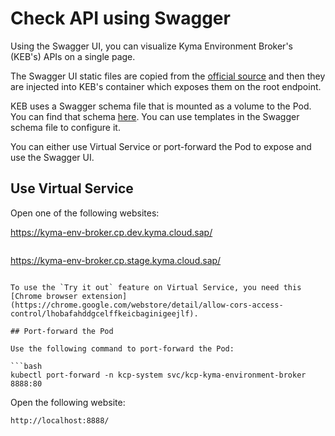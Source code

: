 # Check API using Swagger

Using the Swagger UI, you can visualize Kyma Environment Broker's (KEB's) APIs on a single page.

The Swagger UI static files are copied from the [official source](https://github.com/swagger-api/swagger-ui/tree/master/dist) and then they are injected into KEB's container which exposes them on the root endpoint.

KEB uses a Swagger schema file that is mounted as a volume to the Pod. You can find that schema [here](https://github.com/kyma-project/control-plane/blob/main/resources/kcp/charts/kyma-environment-broker/files/swagger.yaml). You can use templates in the Swagger schema file to configure it.

You can either use Virtual Service or port-forward the Pod to expose and use the Swagger UI.

## Use Virtual Service

Open one of the following websites:

   https://kyma-env-broker.cp.dev.kyma.cloud.sap/
   ```
   ```
   https://kyma-env-broker.cp.stage.kyma.cloud.sap/
   ```

To use the `Try it out` feature on Virtual Service, you need this [Chrome browser extension](https://chrome.google.com/webstore/detail/allow-cors-access-control/lhobafahddgcelffkeicbaginigeejlf).

## Port-forward the Pod

Use the following command to port-forward the Pod:

   ```bash
   kubectl port-forward -n kcp-system svc/kcp-kyma-environment-broker 8888:80
   ```

Open the following website:

   ```
   http://localhost:8888/
   ```
